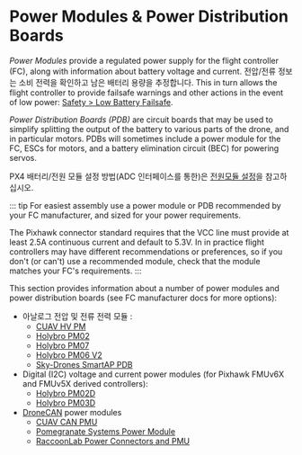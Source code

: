 # Power Modules & Power Distribution Boards

_Power Modules_ provide a regulated power supply for the flight controller (FC), along with information about battery voltage and current. 전압/전류 정보는 소비 전력을 확인하고 남은 배터리 용량을 추정합니다. This in turn allows the flight controller to provide failsafe warnings and other actions in the event of low power: [Safety > Low Battery Failsafe](../config/safety.md#battery-level-failsafe).

_Power Distribution Boards (PDB)_ are circuit boards that may be used to simplify splitting the output of the battery to various parts of the drone, and in particular motors. PDBs will sometimes include a power module for the FC, ESCs for motors, and a battery elimination circuit (BEC) for powering servos.

PX4 배터리/전원 모듈 설정 방법(ADC 인터페이스를 통한)은 [전원모듈 설정](../config/battery.md)을 참고하십시오.

::: tip
For easiest assembly use a power module or PDB recommended by your FC manufacturer, and sized for your power requirements.

The Pixhawk connector standard requires that the VCC line must provide at least 2.5A continuous current and default to 5.3V. In in practice flight controllers may have different recommendations or preferences, so if you don't (or can't) use a recommended module, check that the module matches your FC's requirements.
:::

This section provides information about a number of power modules and power distribution boards (see FC manufacturer docs for more options):

- 아날로그 전압 및 전류 전력 모듈 :
  - [CUAV HV PM](../power_module/cuav_hv_pm.md)
  - [Holybro PM02](../power_module/holybro_pm02.md)
  - [Holybro PM07](../power_module/holybro_pm07_pixhawk4_power_module.md)
  - [Holybro PM06 V2](../power_module/holybro_pm06_pixhawk4mini_power_module.md)
  - [Sky-Drones SmartAP PDB](../power_module/sky-drones_smartap-pdb.md)
- Digital (I2C) voltage and current power modules (for Pixhawk FMUv6X and FMUv5X derived controllers):
  - [Holybro PM02D](../power_module/holybro_pm02d.md)
  - [Holybro PM03D](../power_module/holybro_pm03d.md)
- [DroneCAN](../dronecan/index.md) power modules
  - [CUAV CAN PMU](../dronecan/cuav_can_pmu.md)
  - [Pomegranate Systems Power Module](../dronecan/pomegranate_systems_pm.md)
  - [RaccoonLab Power Connectors and PMU](../dronecan/raccoonlab_power.md)
